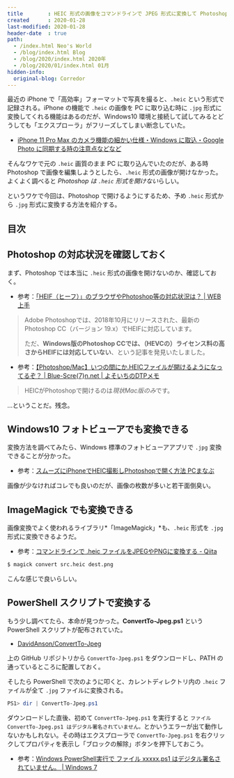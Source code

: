 ```yaml
---
title        : HEIC 形式の画像をコマンドラインで JPEG 形式に変換して Photoshop で開けるようにする
created      : 2020-01-28
last-modified: 2020-01-28
header-date  : true
path:
  - /index.html Neo's World
  - /blog/index.html Blog
  - /blog/2020/index.html 2020年
  - /blog/2020/01/index.html 01月
hidden-info:
  original-blog: Corredor
---
```


最近の iPhone で「高効率」フォーマットで写真を撮ると、`.heic` という形式で記録される。iPhone の機能で `.heic` の画像を PC に取り込む時に `.jpg` 形式に変換してくれる機能はあるのだが、Windows10 環境と接続して試してみるとどうしても「エクスプローラ」がフリーズしてしまい断念していた。

- [iPhone 11 Pro Max のカメラ機能の細かい仕様・Windows に取込・Google Photo に同期する時の注意点などなど](/blog/2019/10/06-02.html)

そんなワケで元の `.heic` 画質のまま PC に取り込んでいたのだが、ある時 Photoshop で画像を編集しようとしたら、`.heic` 形式の画像が開けなかった。よくよく調べると *Photoshop は `.heic` 形式を開けない*らしい。

というワケで今回は、Photoshop で開けるようにするため、予め `.heic` 形式から `.jpg` 形式に変換する方法を紹介する。

## 目次

## Photoshop の対応状況を確認しておく

まず、Photoshop では本当に `.heic` 形式の画像を開けないのか、確認しておく。

- 参考：[「HEIF（ヒーフ）」のブラウザやPhotoshop等の対応状況は？ | WEB上手](https://www.web-jozu.com/web/heif-heic/)

> Adobe Photoshopでは、2018年10月にリリースされた、最新のPhotoshop CC（バージョン 19.x）でHEIFに対応しています。
> 
> ただ、**Windows版のPhotoshop CCでは、（HEVCの）ライセンス料の高さからHEIFには対応していない**、という記事を発見いたしました。

- 参考：[【Photoshop/Mac】いつの間にか.HEICファイルが開けるようになってるぞ？ | Blue-Scre{7}n․net | よそいちのDTPメモ](https://blue-screeeeeeen.net/photoshop/20190620.html)

> HEICがPhotoshopで開けるのは*現状Mac版のみ*です。

…ということだ。残念。

## Windows10 フォトビューアでも変換できる

変換方法を調べてみたら、Windows 標準のフォトビューアアプリで `.jpg` 変換できることが分かった。

- 参考：[スムーズにiPhoneでHEIC撮影しPhotoshopで開く方法 PCまなぶ](https://pcmanabu.com/heic-photoshop/)

画像が少なければコレでも良いのだが、画像の枚数が多いと若干面倒臭い。

## ImageMagick でも変換できる

画像変換でよく使われるライブラリ*「ImageMagick」*も、`.heic` 形式を `.jpg` 形式に変換できるようだ。

- 参考：[コマンドラインで .heic ファイルをJPEGやPNGに変換する - Qiita](https://qiita.com/yokra9/items/9b1445eb65ee0fe5c759)

```bash
$ magick convert src.heic dest.png
```

こんな感じで良いらしい。

## PowerShell スクリプトで変換する

もう少し調べてたら、本命が見つかった。**ConvertTo-Jpeg.ps1** という PowerShell スクリプトが配布されていた。

- [DavidAnson/ConvertTo-Jpeg](https://github.com/DavidAnson/ConvertTo-Jpeg)

上の GitHub リポジトリから `ConvertTo-Jpeg.ps1` をダウンロードし、PATH の通っているところに配置しておく。

そしたら PowerShell で次のように叩くと、カレントディレクトリ内の `.heic` ファイルが全て `.jpg` ファイルに変換される。

```powershell
PS1> dir | ConvertTo-Jpeg.ps1
```

ダウンロードした直後、初めて `ConvertTo-Jpeg.ps1` を実行すると `ファイル ConvertTo-Jpeg.ps1 はデジタル署名されていません。`とかいうエラーが出て動作しないかもしれない。その時はエクスプローラで `ConvertTo-Jpeg.ps1` を右クリックしてプロパティを表示し「ブロックの解除」ボタンを押下しておこう。

- 参考：[Windows PowerShell実行で ファイル xxxxx.ps1 はデジタル署名されていません。 | Windows 7](http://tooljp.com/qa/AA137BB0879224C2492577520055509A.html)
